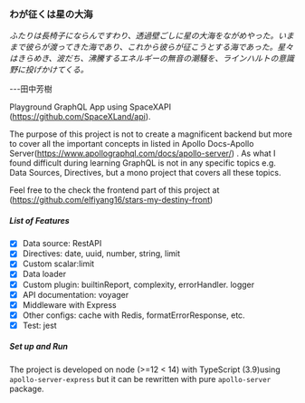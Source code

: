 ### わが征くは星の大海

_ふたりは長椅子にならんですわり、透過壁ごしに星の大海をながめやった。いままで彼らが渡ってきた海であり、これから彼らが征こうとする海であった。星々はきらめき、波だち、沸騰するエネルギーの無音の潮騒を、ラインハルトの意識野に投げかけてくる。_

---田中芳樹

Playground GraphQL App using SpaceXAPI (https://github.com/SpaceXLand/api).

The purpose of this project is not to create a magnificent backend but more to cover all the important concepts in listed in Apollo Docs-Apollo Server(https://www.apollographql.com/docs/apollo-server/) . As what I found difficult during learning GraphQL is not in any specific topics e.g. Data Sources, Directives, but a mono project that covers all these topics.

Feel free to the check the frontend part of this project at (https://github.com/elfiyang16/stars-my-destiny-front)

##### List of Features

- [x] Data source: RestAPI
- [x] Directives: date, uuid, number, string, limit
- [x] Custom scalar:limit
- [x] Data loader
- [x] Custom plugin: builtinReport, complexity, errorHandler. logger
- [x] API documentation: voyager
- [x] Middleware with Express
- [x] Other configs: cache with Redis, formatErrorResponse, etc.
- [x] Test: jest

##### Set up and Run

The project is developed on node (>=12 < 14) with TypeScript (3.9)using `apollo-server-express` but it can be rewritten with pure `apollo-server` package.
